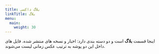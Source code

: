 ```yaml
---
title: بلاگ داکسی
linkTitle: بلاگ
menu:
  main:
    weight: 30
---
```


اینجا قسمت **بلاگ** است و دو دسته بندی دارد: اخبار و نسخه های منتشر شده.
فایل های داخل این دو پوشه به ترتیب عکس زمانی لیست می‌شوند.
